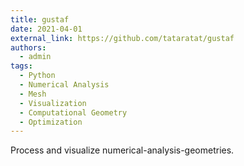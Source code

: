 ```yaml
---
title: gustaf
date: 2021-04-01
external_link: https://github.com/tataratat/gustaf
authors:
  - admin
tags:
  - Python
  - Numerical Analysis
  - Mesh
  - Visualization
  - Computational Geometry
  - Optimization
---
```


Process and visualize numerical-analysis-geometries.
